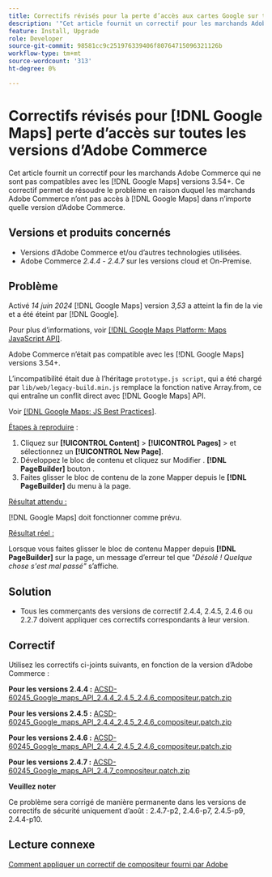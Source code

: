 ```yaml
---
title: Correctifs révisés pour la perte d’accès aux cartes Google sur toutes les versions d’Adobe Commerce
description: '"Cet article fournit un correctif pour les marchands Adobe Commerce qui ne sont pas compatibles avec les [!DNL Google Maps] versions 3.54+.'''
feature: Install, Upgrade
role: Developer
source-git-commit: 98581cc9c251976339406f80764715096321126b
workflow-type: tm+mt
source-wordcount: '313'
ht-degree: 0%

---
```


# Correctifs révisés pour [!DNL Google Maps] perte d’accès sur toutes les versions d’Adobe Commerce

Cet article fournit un correctif pour les marchands Adobe Commerce qui ne sont pas compatibles avec les [!DNL Google Maps] versions 3.54+. Ce correctif permet de résoudre le problème en raison duquel les marchands Adobe Commerce n’ont pas accès à [!DNL Google Maps] dans n’importe quelle version d’Adobe Commerce.

## Versions et produits concernés

* Versions d’Adobe Commerce et/ou d’autres technologies utilisées.
* Adobe Commerce *2.4.4* - *2.4.7* sur les versions cloud et On-Premise.

## Problème

Activé *14 juin 2024* [!DNL Google Maps] version *3,53* a atteint la fin de la vie et a été éteint par [!DNL Google].

Pour plus d’informations, voir [[!DNL Google Maps Platform: Maps JavaScript API]](https://developers.google.com/maps/documentation/javascript/versions#documentation-for-the-api-versions).

Adobe Commerce n’était pas compatible avec les [!DNL  Google Maps] versions 3.54+.

L’incompatibilité était due à l’héritage `prototype.js script`, qui a été chargé par `lib/web/legacy-build.min.js` remplace la fonction native Array.from, ce qui entraîne un conflit direct avec [!DNL  Google Maps] API.

Voir [[!DNL Google Maps: JS Best Practices]](https://developers.google.com/maps/documentation/javascript/best-practices).

<u>Étapes à reproduire</u> :

1. Cliquez sur **[!UICONTROL Content]** > **[!UICONTROL Pages]** > et sélectionnez un **[!UICONTROL New Page]**.
1. Développez le bloc de contenu et cliquez sur Modifier . **[!DNL PageBuilder]** bouton .
1. Faites glisser le bloc de contenu de la zone Mapper depuis le **[!DNL PageBuilder]** du menu à la page.

<u>Résultat attendu :</u>

[!DNL Google Maps] doit fonctionner comme prévu.

<u> Résultat réel :</u>

Lorsque vous faites glisser le bloc de contenu Mapper depuis **[!DNL PageBuilder]** sur la page, un message d’erreur tel que *&quot;Désolé ! Quelque chose s&#39;est mal passé&quot;* s’affiche.

## Solution

* Tous les commerçants des versions de correctif 2.4.4, 2.4.5, 2.4.6 ou 2.2.7 doivent appliquer ces correctifs correspondants à leur version.

## Correctif

Utilisez les correctifs ci-joints suivants, en fonction de la version d’Adobe Commerce :

**Pour les versions 2.4.4 :**
[ACSD-60245_Google_maps_API_2.4.4_2.4.5_2.4.6_compositeur.patch.zip](assets/ACSD-60245_Google_maps_API_2.4.4_2.4.5_2.4.6_composer.patch.zip)

**Pour les versions 2.4.5 :**
[ACSD-60245_Google_maps_API_2.4.4_2.4.5_2.4.6_compositeur.patch.zip](assets/ACSD-60245_Google_maps_API_2.4.4_2.4.5_2.4.6_composer.patch.zip)

**Pour les versions 2.4.6 :**
[ACSD-60245_Google_maps_API_2.4.4_2.4.5_2.4.6_compositeur.patch.zip](assets/ACSD-60245_Google_maps_API_2.4.4_2.4.5_2.4.6_composer.patch.zip)

**Pour les versions 2.4.7 :**
[ACSD-60245_Google_maps_API_2.4.7_compositeur.patch.zip](assets/ACSD-60245_Google_maps_API_2.4.7_composer.patch.zip)

**Veuillez noter**

Ce problème sera corrigé de manière permanente dans les versions de correctifs de sécurité uniquement d’août : 2.4.7-p2, 2.4.6-p7, 2.4.5-p9, 2.4.4-p10.

## Lecture connexe

[Comment appliquer un correctif de compositeur fourni par Adobe](https://experienceleague.adobe.com/en/docs/commerce-knowledge-base/kb/how-to/how-to-apply-a-composer-patch-provided-by-magento)